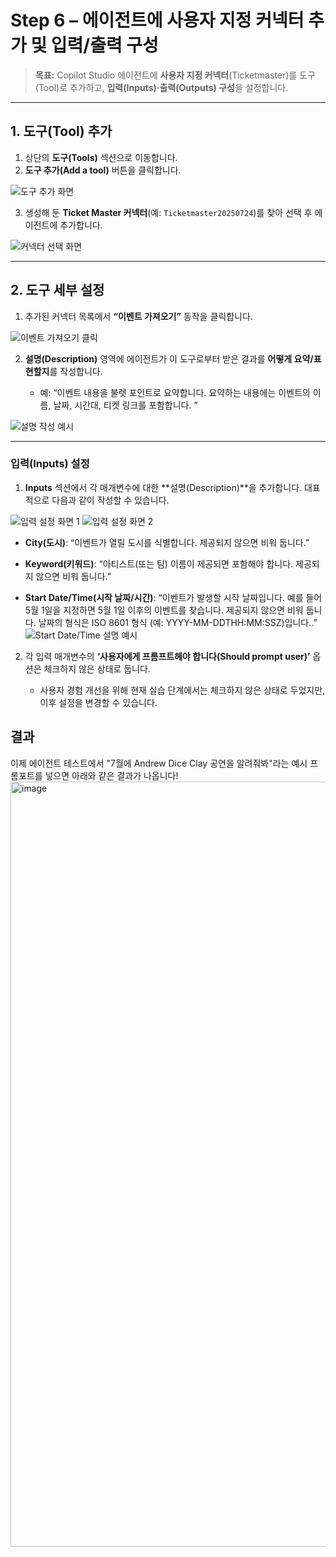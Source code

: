

# Step 6 – 에이전트에 사용자 지정 커넥터 추가 및 입력/출력 구성

> **목표:** Copilot Studio 에이전트에 **사용자 지정 커넥터**(Ticketmaster)를 도구(Tool)로 추가하고, **입력(Inputs)·출력(Outputs) 구성**을 설정합니다.

---

## 1. 도구(Tool) 추가

1. 상단의 **도구(Tools)** 섹션으로 이동합니다.
2. **도구 추가(Add a tool)** 버튼을 클릭합니다.

![도구 추가 화면](https://github.com/user-attachments/assets/b13435fb-cde3-4e04-8fdb-0dcd4014ef73)

3. 생성해 둔 **Ticket Master 커넥터**(예: `Ticketmaster20250724`)를 찾아 선택 후 에이전트에 추가합니다.

![커넥터 선택 화면](https://github.com/user-attachments/assets/e0f16c33-e549-4b39-9990-09989f007542)

---

## 2. 도구 세부 설정

1. 추가된 커넥터 목록에서 **“이벤트 가져오기”** 동작을 클릭합니다.

![이벤트 가져오기 클릭](https://github.com/user-attachments/assets/d5edef74-1edc-442b-9cc5-a1abdc7368e1)

2. **설명(Description)** 영역에 에이전트가 이 도구로부터 받은 결과를 **어떻게 요약/표현할지**를 작성합니다.

   * 예: “이벤트 내용을 불렛 포인트로 요약합니다. 요약하는 내용에는 이벤트의 이름, 날짜, 시간대, 티켓 링크를 포함합니다. ”

![설명 작성 예시](https://github.com/user-attachments/assets/6955e4a2-a92f-411d-9faa-8792e5f4127a)


---

### 입력(Inputs) 설정

1. **Inputs** 섹션에서 각 매개변수에 대한 \*\*설명(Description)\*\*을 추가합니다. 대표적으로 다음과 같이 작성할 수 있습니다.

![입력 설정 화면 1](https://github.com/user-attachments/assets/dd3ba87f-2595-4373-b78c-adbfc42bb5ca)
![입력 설정 화면 2](https://github.com/user-attachments/assets/60e75626-11b0-48d6-a654-5043c3887f07)

* **City(도시)**: “이벤트가 열릴 도시를 식별합니다. 제공되지 않으면 비워 둡니다.”


* **Keyword(키워드)**: “아티스트(또는 팀) 이름이 제공되면 포함해야 합니다. 제공되지 않으면 비워 둡니다.”


* **Start Date/Time(시작 날짜/시간)**: “이벤트가 발생할 시작 날짜입니다. 예를 들어 5월 1일을 지정하면 5월 1일 이후의 이벤트를 찾습니다. 제공되지 않으면 비워 둡니다. 날짜의 형식은 ISO 8601 형식 (예: YYYY-MM-DDTHH:MM:SSZ)입니다..”
  ![Start Date/Time 설명 예시](https://github.com/user-attachments/assets/ca5bcc99-aaf3-4d76-8cbe-229f3f2d51ad)






2. 각 입력 매개변수의 **‘사용자에게 프롬프트헤야 합니다(Should prompt user)’** 옵션은 체크하지 않은 상태로 둡니다.

   * 사용자 경험 개선을 위해 현재 실습 단계에서는 체크하지 않은 상태로 두었지만, 이후 설정을 변경할 수 있습니다.
  

##  결과

이제 에이전트 테스트에서 "7월에 Andrew Dice Clay 공연을 알려줘봐"라는 예시 프롬포트를 넣으면 아래와 같은 결과가 나옵니다!
<img width="1175" height="1224" alt="image" src="https://github.com/user-attachments/assets/d34c3fd9-e667-491c-8c64-40c0a6b06055" />
